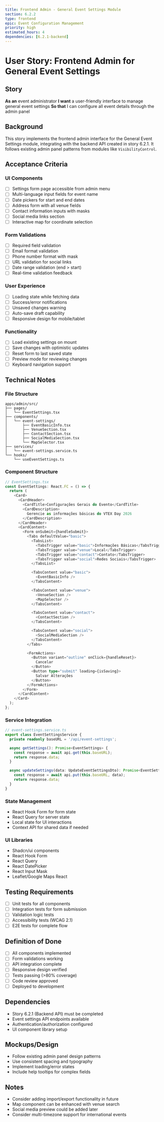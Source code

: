 ```yaml
---
title: Frontend Admin - General Event Settings Module
section: 6.2.2
type: frontend
epic: Event Configuration Management
priority: high
estimated_hours: 4
dependencies: [6.2.1-backend]
---
```


# User Story: Frontend Admin for General Event Settings

## Story
**As an** event administrator
**I want** a user-friendly interface to manage general event settings
**So that** I can configure all event details through the admin panel

## Background
This story implements the frontend admin interface for the General Event Settings module, integrating with the backend API created in story 6.2.1. It follows existing admin panel patterns from modules like `VisibilityControl`.

## Acceptance Criteria

### UI Components
- [ ] Settings form page accessible from admin menu
- [ ] Multi-language input fields for event name
- [ ] Date pickers for start and end dates
- [ ] Address form with all venue fields
- [ ] Contact information inputs with masks
- [ ] Social media links section
- [ ] Interactive map for coordinate selection

### Form Validations
- [ ] Required field validation
- [ ] Email format validation
- [ ] Phone number format with mask
- [ ] URL validation for social links
- [ ] Date range validation (end > start)
- [ ] Real-time validation feedback

### User Experience
- [ ] Loading state while fetching data
- [ ] Success/error notifications
- [ ] Unsaved changes warning
- [ ] Auto-save draft capability
- [ ] Responsive design for mobile/tablet

### Functionality
- [ ] Load existing settings on mount
- [ ] Save changes with optimistic updates
- [ ] Reset form to last saved state
- [ ] Preview mode for reviewing changes
- [ ] Keyboard navigation support

## Technical Notes

### File Structure
```
apps/admin/src/
├── pages/
│   └── EventSettings.tsx
├── components/
│   └── event-settings/
│       ├── EventBasicInfo.tsx
│       ├── VenueSection.tsx
│       ├── ContactSection.tsx
│       ├── SocialMediaSection.tsx
│       └── MapSelector.tsx
├── services/
│   └── event-settings.service.ts
└── hooks/
    └── useEventSettings.ts
```

### Component Structure
```typescript
// EventSettings.tsx
const EventSettings: React.FC = () => {
  return (
    <Card>
      <CardHeader>
        <CardTitle>Configurações Gerais do Evento</CardTitle>
        <CardDescription>
          Gerencie as informações básicas do VTEX Day 2026
        </CardDescription>
      </CardHeader>
      <CardContent>
        <Form onSubmit={handleSubmit}>
          <Tabs defaultValue="basic">
            <TabsList>
              <TabsTrigger value="basic">Informações Básicas</TabsTrigger>
              <TabsTrigger value="venue">Local</TabsTrigger>
              <TabsTrigger value="contact">Contato</TabsTrigger>
              <TabsTrigger value="social">Redes Sociais</TabsTrigger>
            </TabsList>

            <TabsContent value="basic">
              <EventBasicInfo />
            </TabsContent>

            <TabsContent value="venue">
              <VenueSection />
              <MapSelector />
            </TabsContent>

            <TabsContent value="contact">
              <ContactSection />
            </TabsContent>

            <TabsContent value="social">
              <SocialMediaSection />
            </TabsContent>
          </Tabs>

          <FormActions>
            <Button variant="outline" onClick={handleReset}>
              Cancelar
            </Button>
            <Button type="submit" loading={isSaving}>
              Salvar Alterações
            </Button>
          </FormActions>
        </Form>
      </CardContent>
    </Card>
  );
};
```

### Service Integration
```typescript
// event-settings.service.ts
export class EventSettingsService {
  private readonly baseURL = '/api/event-settings';

  async getSettings(): Promise<EventSettings> {
    const response = await api.get(this.baseURL);
    return response.data;
  }

  async updateSettings(data: UpdateEventSettingsDto): Promise<EventSettings> {
    const response = await api.put(this.baseURL, data);
    return response.data;
  }
}
```

### State Management
- React Hook Form for form state
- React Query for server state
- Local state for UI interactions
- Context API for shared data if needed

### UI Libraries
- Shadcn/ui components
- React Hook Form
- React Query
- React DatePicker
- React Input Mask
- Leaflet/Google Maps React

## Testing Requirements
- [ ] Unit tests for all components
- [ ] Integration tests for form submission
- [ ] Validation logic tests
- [ ] Accessibility tests (WCAG 2.1)
- [ ] E2E tests for complete flow

## Definition of Done
- [ ] All components implemented
- [ ] Form validations working
- [ ] API integration complete
- [ ] Responsive design verified
- [ ] Tests passing (>80% coverage)
- [ ] Code review approved
- [ ] Deployed to development

## Dependencies
- Story 6.2.1 (Backend API) must be completed
- Event settings API endpoints available
- Authentication/authorization configured
- UI component library setup

## Mockups/Design
- Follow existing admin panel design patterns
- Use consistent spacing and typography
- Implement loading/error states
- Include help tooltips for complex fields

## Notes
- Consider adding import/export functionality in future
- Map component can be enhanced with venue search
- Social media preview could be added later
- Consider multi-timezone support for international events
